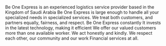 Be One Express is an experienced logistics service provider based in the Kingdom of Saudi Arabia Be One Express is large enough to handle all your specialized needs in specialized services. We treat both customers, and partners equally, fairness, and respect. Be One Express constantly It invests in the latest technology, making it efficient We offer our valued customers more than one available worker. We act honestly and kindly. We respect each other, our community and our work Financial services at all.

